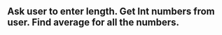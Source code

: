 Ask user to enter length. Get Int numbers from user. Find average for all the numbers.
-------------------------------------------------------------------------------------
```java

```

